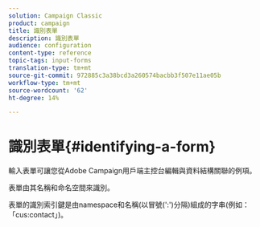 ```yaml
---
solution: Campaign Classic
product: campaign
title: 識別表單
description: 識別表單
audience: configuration
content-type: reference
topic-tags: input-forms
translation-type: tm+mt
source-git-commit: 972885c3a38bcd3a260574bacbb3f507e11ae05b
workflow-type: tm+mt
source-wordcount: '62'
ht-degree: 14%

---
```



# 識別表單{#identifying-a-form}

輸入表單可讓您從Adobe Campaign用戶端主控台編輯與資料結構關聯的例項。

表單由其名稱和命名空間來識別。

表單的識別索引鍵是由namespace和名稱(以冒號(&#39;:&#39;)分隔)組成的字串(例如：「cus:contact」)。
